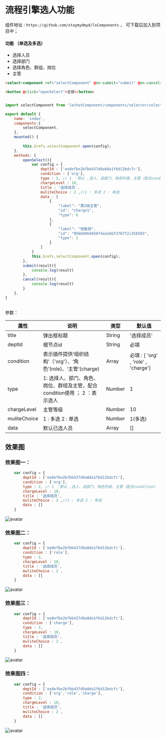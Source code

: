 
# 流程引擎选人功能

组件地址 : `https://github.com/xtaymydmyd/lxComponents` ， 可下载后加入到项目中；

#### 功能 （单选及多选）
- 选择人员
- 选择部门
- 选择角色、群组、岗位
- 主管

``` html
<select-component ref="selectComponent" @on-submit="submit" @on-cancel="cancel"></select-component>

<button @click="openSelect">全部</button>
```

``` js

import selectComponent from 'lechatComponent/components/selector/select.vue'

export default {
    name: 'index',
    components:{
        selectComponent,
    },
    mounted() {
        
        this.$refs.selectComponent.open(config);
    },
    methods: {
        openSelect(){
            var config = {
                deptId : ['ee8efbe2bfbb437d9a8da1f6d12bdcfc'],
                condition : ['org'],
                type : 2, // 1 ：默认 ,选人、选部门、角色列表、主管（配合condition） ； 2 : 只选人
                chargeLevel : 10,
                title : '选择成员',
                muliteChoice : 2 ,//1 : 多选 2 : 单选
                data : [
                    {
                        "label": "第2级主管",
                        "id": "charge1",
                        "type": 6
                    },
                    {
                        "label": "销售部",
                        "id": "0568d964858f4a2ebbf3767f2c356503",
                        "type": 1
                    }
                ]
            }
            this.$refs.selectComponent.open(config);
        },
        submit(result){
            console.log(result)
        },
        cancel(result){
            console.log(result)
        }
    },
}
 

```

参数： 

| 属性 | 说明 | 类型 | 默认值 |
| ------ | ------ | ------ | ------ |
| title | 弹出框标题 | String | '选择成员' |
| deptId | 根节点id | String | 必填 |
| condition | 表示插件提供‘组织结构’（'org'）、‘角色’(role)、‘主管’(charge) | Array | 必填 : [ 'org' , 'role' , 'charge'] |
| type | 1: 选择人、部门、角色、岗位、群组及主管，配合condition使用 ； 2 ：表示选人 | Number | 1 |
| chargeLevel | 主管等级 | Number | 10 |
| muliteChoice | 1 : 多选 2 : 单选 | Number | 1(多选) |
| data | 默认已选人员 | Array | [] |



## 效果图

### 效果图一：
``` js
    var config = {
        deptId : ['ee8efbe2bfbb437d9a8da1f6d12bdcfc'],
        condition : ['org'],
        type : 2, // 1 ：默认 ,选人、选部门、角色列表、主管（配合condition） ； 2 : 只选人
        chargeLevel : 10,
        title : '选择成员',
        muliteChoice : 2 ,//1 : 多选 2 : 单选
        data : []
    }
```

![avatar](../image/process/1.png)



### 效果图二： 
``` js
    var config = {
        deptId : ['ee8efbe2bfbb437d9a8da1f6d12bdcfc'],
        condition : ['role'],
        type : 2, 
        chargeLevel : 10,
        title : '选择成员',
        muliteChoice : 2 ,
        data : []
    }
```
![avatar](../image/process/2.png)


### 效果图三： 
``` js
    var config = {
        deptId : ['ee8efbe2bfbb437d9a8da1f6d12bdcfc'],
        condition : ['charge'],
        type : 2, 
        chargeLevel : 10,
        title : '选择成员',
        muliteChoice : 2 ,
        data : []
    }
```
![avatar](../image/process/3.png)


### 效果图四： 
``` js
    var config = {
        deptId : ['ee8efbe2bfbb437d9a8da1f6d12bdcfc'],
        condition : ['org','role','charge'],
        type : 2, 
        chargeLevel : 10,
        title : '选择成员',
        muliteChoice : 2 ,
        data : []
    }
```
![avatar](../image/process/4.png)
